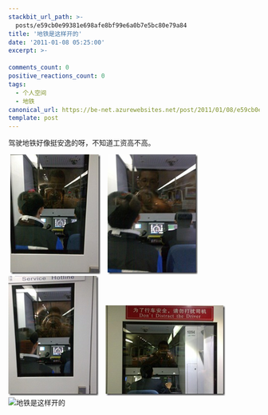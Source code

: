 ```yaml
---
stackbit_url_path: >-
  posts/e59cb0e99381e698afe8bf99e6a0b7e5bc80e79a84
title: '地铁是这样开的'
date: '2011-01-08 05:25:00'
excerpt: >-
  
comments_count: 0
positive_reactions_count: 0
tags: 
  - 个人空间
  - 地铁
canonical_url: https://be-net.azurewebsites.net/post/2011/01/08/e59cb0e99381e698afe8bf99e6a0b7e5bc80e79a84
template: post
---
```

<p>驾驶地铁好像挺安逸的呀，不知道工资高不高。</p>  <p>&#160;<a href="https://raw.githubusercontent.com/Jeff-Tian/blogengine.net/master/Source/BlogEngine/BlogEngine.NET/App_Data/files/image_106.png"><img style="background-image: none; border-bottom: 0px; border-left: 0px; margin: 0px 10px 0px 0px; padding-left: 0px; padding-right: 0px; display: inline; border-top: 0px; border-right: 0px; padding-top: 0px" title="地铁是这样开的" border="0" alt="地铁是这样开的" src="https://raw.githubusercontent.com/Jeff-Tian/blogengine.net/master/Source/BlogEngine/BlogEngine.NET/App_Data/files/image_thumb_102.png" width="181" height="240" /></a> <a href="https://raw.githubusercontent.com/Jeff-Tian/blogengine.net/master/Source/BlogEngine/BlogEngine.NET/App_Data/files/image_107.png"><img style="background-image: none; border-bottom: 0px; border-left: 0px; margin: 0px 10px 0px 0px; padding-left: 0px; padding-right: 0px; display: inline; border-top: 0px; border-right: 0px; padding-top: 0px" title="地铁是这样开的" border="0" alt="地铁是这样开的" src="https://raw.githubusercontent.com/Jeff-Tian/blogengine.net/master/Source/BlogEngine/BlogEngine.NET/App_Data/files/image_thumb_103.png" width="181" height="240" /></a> <a href="https://raw.githubusercontent.com/Jeff-Tian/blogengine.net/master/Source/BlogEngine/BlogEngine.NET/App_Data/files/image_108.png"><img style="background-image: none; border-bottom: 0px; border-left: 0px; margin: 0px 10px 0px 0px; padding-left: 0px; padding-right: 0px; display: inline; border-top: 0px; border-right: 0px; padding-top: 0px" title="地铁是这样开的" border="0" alt="地铁是这样开的" src="https://raw.githubusercontent.com/Jeff-Tian/blogengine.net/master/Source/BlogEngine/BlogEngine.NET/App_Data/files/image_thumb_104.png" width="181" height="240" /></a> <a href="https://raw.githubusercontent.com/Jeff-Tian/blogengine.net/master/Source/BlogEngine/BlogEngine.NET/App_Data/files/image_109.png"><img style="background-image: none; border-bottom: 0px; border-left: 0px; margin: 0px 10px 0px 0px; padding-left: 0px; padding-right: 0px; display: inline; border-top: 0px; border-right: 0px; padding-top: 0px" title="地铁是这样开的" border="0" alt="地铁是这样开的" src="https://raw.githubusercontent.com/Jeff-Tian/blogengine.net/master/Source/BlogEngine/BlogEngine.NET/App_Data/files/image_thumb_105.png" width="240" height="181" /></a> <img style="background-image: none; border-bottom: 0px; border-left: 0px; margin: 0px 10px 0px 0px; padding-left: 0px; padding-right: 0px; border-top: 0px; border-right: 0px; padding-top: 0px" title="地铁是这样开的" border="0" alt="地铁是这样开的" src="http://www.myfootprints.cn/image.axd?picture=201012171716_thumb.jpg" /></p>